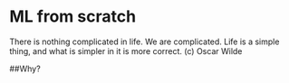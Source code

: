 
# ML from scratch

There is nothing complicated in life. We are complicated. Life is a simple thing, and what is simpler in it is more correct. (c) Oscar Wilde

##Why?
